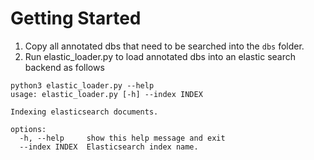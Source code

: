 # Getting Started

1) Copy all annotated dbs that need to be searched into the ```dbs``` folder. 
2) Run elastic_loader.py to load annotated dbs into an elastic search backend as follows

```
python3 elastic_loader.py --help
usage: elastic_loader.py [-h] --index INDEX

Indexing elasticsearch documents.

options:
  -h, --help     show this help message and exit
  --index INDEX  Elasticsearch index name.

```
